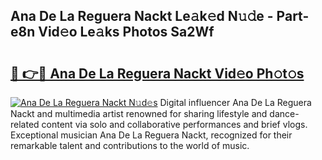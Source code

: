 ## Ana De La Reguera Nackt Le𝚊k𝚎d N𝚞𝚍e - Part-e8n Vid𝚎o Le𝚊ks Photos Sa2Wf

# <h2><a href="http://fb1vrp.evod.top/?m=Ana+De+La+Reguera+Nackt">🔗 👉🔴 Ana De La Reguera Nackt Vid𝚎o Ph𝚘t𝚘s</a></h2>

[![Ana De La Reguera Nackt N𝚞d𝚎s](https://i.imgur.com/8V9OHl7.gif)](http://fb1vrp.evod.top/?m=Ana+De+La+Reguera+Nackt)
Digital influencer Ana De La Reguera Nackt and multimedia artist renowned for sharing lifestyle and dance-related content via solo and collaborative performances and brief vlogs. Exceptional musician Ana De La Reguera Nackt, recognized for their remarkable talent and contributions to the world of music. 
